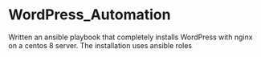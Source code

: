 # WordPress_Automation
Written an ansible playbook that completely installs WordPress with nginx on a centos 8 server.
The installation uses ansible roles
